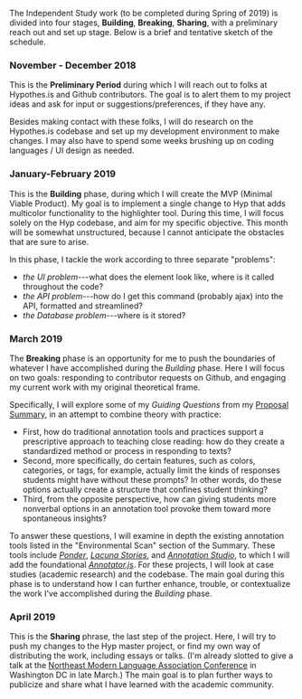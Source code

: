 The Independent Study work (to be completed during Spring of 2019) is divided into four stages, **Building**, **Breaking**, **Sharing**, with a preliminary reach out and set up stage. Below is a brief and tentative sketch of the schedule.

### November - December 2018

This is the **Preliminary Period** during which I will reach out to folks at Hypothes.is and Github contributors. The goal is to alert them to my project ideas and ask for input or suggestions/preferences, if they have any.

Besides making contact with these folks, I will do research on the Hypothes.is codebase and set up my development environment to make changes. I may also have to spend some weeks brushing up on coding languages / UI design as needed.

### January-February 2019

This is the **Building** phase, during which I will create the MVP (Minimal Viable Product). My goal is to implement a single change to Hyp that adds multicolor functionality to the highlighter tool. During this time, I will focus solely on the Hyp codebase, and aim for my specific objective. This month will be somewhat unstructured, because I cannot anticipate the obstacles that are sure to arise. 

In this phase, I tackle the work according to three separate "problems":
- *the UI problem*---what does the element look like, where is it called throughout the code?
- *the API problem*---how do I get this command (probably ajax) into the API, formatted and streamlined?
- *the Database problem*---where is it stored?

### March 2019

The **Breaking** phase is an opportunity for me to push the boundaries of whatever I have accomplished during the *Building* phase. Here I will focus on two goals: responding to contributor requests on Github, and engaging my current work with my original theoretical frame. 

Specifically, I will explore some of my *Guiding Questions* from my [Proposal Summary](/proposal_summary.md), in an attempt to combine theory with practice:
* First, how do traditional annotation tools and practices support a prescriptive approach to teaching close reading: how do they create a standardized method or process in responding to texts?
* Second, more specifically, do certain features, such as colors, categories, or tags, for example, actually limit the kinds of responses students might have without these prompts? In other words, do these options actually create a structure that confines student thinking?
* Third, from the opposite perspective, how can giving students more nonverbal options in an annotation tool provoke them toward more spontaneous insights?

To answer these questions, I will examine in depth the existing annotation tools listed in the "Environmental Scan" section of the Summary. These tools include [*Ponder*](https://www.ponder.co/welcome/), [*Lacuna Stories*](https://github.com/PoeticMediaLab/Lacuna), and [*Annotation Studio*](https://github.com/hyperstudio/Annotation-Studio), to which I will add the foundational [*Annotator.js*](https://github.com/openannotation). For these projects, I will look at case studies (academic research) and the codebase. The main goal during this phase is to understand how I can further enhance, trouble, or contextualize the work I've accomplished during the *Building* phase.

### April 2019

This is the **Sharing** phrase, the last step of the project. Here, I will try to push my changes to the Hyp master project, or find my own way of distributing the work, including essays or talks. (I'm already slotted to give a talk at the [Northeast Modern Language Association Conference](https://www.buffalo.edu/nemla/convention.html) in Washington DC in late March.) The main goal is to plan further ways to publicize and share what I have learned with the academic community. 